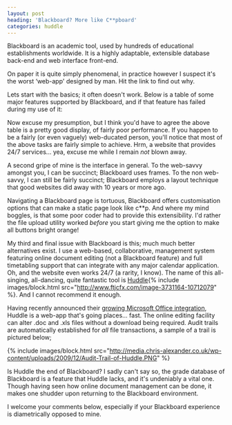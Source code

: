 ```yaml
---
layout: post
heading: 'Blackboard? More like C**pboard'
categories: huddle
---
```


Blackboard is an academic tool, used by hundreds of educational establishments worldwide. It is a highly adaptable, extensible database back-end and web interface front-end.

On paper it is quite simply phenomenal, in practice however I suspect it's the worst ‘web-app' designed by man. Hit the link to find out why.

Lets start with the basics; it often doesn't work. Below is a table of some major features supported by Blackboard, and if that feature has failed during my use of it:

Now excuse my presumption, but I think you'd have to agree the above table is a pretty good display, of fairly poor performance. If you happen to be a fairly (or even vaguely) web-ducated person, you'll notice that most of the above tasks are fairly simple to achieve. Hrm, a website that provides 24/7 services... yea, excuse me while I remain *not* blown away.

A second gripe of mine is the interface in general. To the web-savvy amongst you, I can be succinct; Blackboard uses frames. To the non web-savvy, I can still be fairly succinct; Blackboard employs a layout technique that good websites did away with 10 years or more ago.

Navigating a Blackboard page is tortuous, Blackboard offers customisation options that can make a static page look like c**p. And where my mind boggles, is that some poor coder had to provide this extensibility. I'd rather the file upload utility worked *before* you start giving me the option to make all buttons bright orange!

My third and final issue with Blackboard is this; much much better alternatives exist. I use a web-based, collaborative, management system featuring online document editing (not a Blackboard feature) and full timetabling support that can integrate with any major calendar application. Oh, and the website even works 24/7 (a rarity, I know). The name of this all-singing, all-dancing, quite fantastic tool is [Huddle](http://www.jdoqocy.com/click-3731164-10712079){% include images/block.html src="http://www.ftjcfx.com/image-3731164-10712079" %}. And I cannot recommend it enough.

Having recently announced their [growing Microsoft Office integration](http://www.chris-alexander.co.uk/1614), Huddle is a web-app that's going places... fast. The online editing facility can alter .doc and .xls files without a download being required. Audit trails are automatically established for *all* file transactions, a sample of a trail is pictured below;

{% include images/block.html src="http://media.chris-alexander.co.uk/wp-content/uploads/2009/12/Audit-Trail-of-Huddle.PNG" %}

Is Huddle the end of Blackboard? I sadly can't say so, the grade database of Blackboard is a feature that Huddle lacks, and it's undeniably a vital one. Though having seen how online document management can be done, it makes one shudder upon returning to the Blackboard environment.

I welcome your comments below, especially if your Blackboard experience is diametrically opposed to mine. 
